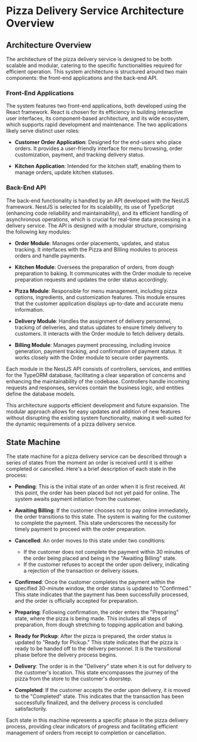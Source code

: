 # Pizza Delivery Service Architecture Overview

## Architecture Overview

The architecture of the pizza delivery service is designed to be both scalable and modular, catering to the specific functionalities required for efficient operation. This system architecture is structured around two main components: the front-end applications and the back-end API.

### Front-End Applications

The system features two front-end applications, both developed using the React framework. React is chosen for its efficiency in building interactive user interfaces, its component-based architecture, and its wide ecosystem, which supports rapid development and maintenance. The two applications likely serve distinct user roles:

- **Customer Order Application**: Designed for the end-users who place orders. It provides a user-friendly interface for menu browsing, order customization, payment, and tracking delivery status.

- **Kitchen Application**: Intended for the kitchen staff, enabling them to manage orders, update kitchen statuses.

### Back-End API

The back-end functionality is handled by an API developed with the NestJS framework. NestJS is selected for its scalability, its use of TypeScript (enhancing code reliability and maintainability), and its efficient handling of asynchronous operations, which is crucial for real-time data processing in a delivery service. The API is designed with a modular structure, comprising the following key modules:

- **Order Module**: Manages order placements, updates, and status tracking. It interfaces with the Pizza and Billing modules to process orders and handle payments.

- **Kitchen Module**: Oversees the preparation of orders, from dough preparation to baking. It communicates with the Order module to receive preparation requests and updates the order status accordingly.

- **Pizza Module**: Responsible for menu management, including pizza options, ingredients, and customization features. This module ensures that the customer application displays up-to-date and accurate menu information.

- **Delivery Module**: Handles the assignment of delivery personnel, tracking of deliveries, and status updates to ensure timely delivery to customers. It interacts with the Order module to fetch delivery details.

- **Billing Module**: Manages payment processing, including invoice generation, payment tracking, and confirmation of payment status. It works closely with the Order module to secure order payments.

Each module in the NestJS API consists of controllers, services, and entities for the TypeORM database, facilitating a clear separation of concerns and enhancing the maintainability of the codebase. Controllers handle incoming requests and responses, services contain the business logic, and entities define the database models.

This architecture supports efficient development and future expansion. The modular approach allows for easy updates and addition of new features without disrupting the existing system functionality, making it well-suited for the dynamic requirements of a pizza delivery service.

## State Machine

The state machine for a pizza delivery service can be described through a series of states from the moment an order is received until it is either completed or cancelled. Here's a brief description of each state in the process:

- **Pending**: This is the initial state of an order when it is first received. At this point, the order has been placed but not yet paid for online. The system awaits payment initiation from the customer.

- **Awaiting Billing**: If the customer chooses not to pay online immediately, the order transitions to this state. The system is waiting for the customer to complete the payment. This state underscores the necessity for timely payment to proceed with the order preparation.

- **Cancelled**: An order moves to this state under two conditions:
  - If the customer does not complete the payment within 30 minutes of the order being placed and being in the "Awaiting Billing" state.
  - If the customer refuses to accept the order upon delivery, indicating a rejection of the transaction or delivery issues.

- **Confirmed**: Once the customer completes the payment within the specified 30-minute window, the order status is updated to "Confirmed." This state indicates that the payment has been successfully processed, and the order is officially accepted for preparation.

- **Preparing**: Following confirmation, the order enters the "Preparing" state, where the pizza is being made. This includes all steps of preparation, from dough stretching to topping application and baking.

- **Ready for Pickup**: After the pizza is prepared, the order status is updated to "Ready for Pickup." This state indicates that the pizza is ready to be handed off to the delivery personnel. It is the transitional phase before the delivery process begins.

- **Delivery**: The order is in the "Delivery" state when it is out for delivery to the customer's location. This state encompasses the journey of the pizza from the store to the customer's doorstep.

- **Completed**: If the customer accepts the order upon delivery, it is moved to the "Completed" state. This indicates that the transaction has been successfully finalized, and the delivery process is concluded satisfactorily.

Each state in this machine represents a specific phase in the pizza delivery process, providing clear indicators of progress and facilitating efficient management of orders from receipt to completion or cancellation.
